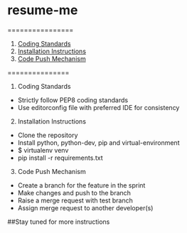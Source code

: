 # resume-me

================

1. [Coding Standards](#coding-standards)
2. [Installation Instructions](#installation-instructions)
3. [Code Push Mechanism](#code-push-mechanism)

===============

1. Coding Standards
- Strictly follow PEP8 coding standards
- Use editorconfig file with preferred IDE for consistency

2. Installation Instructions
- Clone the repository
- Install python, python-dev, pip and virtual-environment
- $ virtualenv venv
- pip install -r requirements.txt

3. Code Push Mechanism
- Create a branch for the feature in the sprint
- Make changes and push to the branch
- Raise a merge request with test branch
- Assign merge request to another developer(s)

##Stay tuned for more instructions
